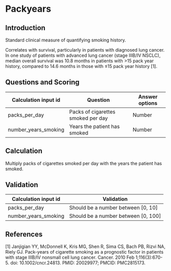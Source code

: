 # Packyears

## Introduction 

Standard clinical measure of quantifying smoking history.

Correlates with survival, particularly in patients with diagnosed lung cancer. In one study of patients with advanced lung cancer (stage IIIB/IV NSCLC), median overall survival was 10.8 months in patients with >15 pack year history, compared to 14.6 months in those with ≤15 pack year history [1].

## Questions and Scoring

| Calculation input id | Question                           | Answer options |
|----------------------|------------------------------------|----------------|
| packs_per_day        | Packs of cigarettes smoked per day | Number         |
| number_years_smoking | Years the patient has smoked       | Number         |

## Calculation

Multiply packs of cigarettes smoked per day with the years the patient has smoked.

## Validation

| Calculation input id | Validation                         |
|----------------------|------------------------------------|
| packs_per_day        | Should be a number between [0, 10] |
| number_years_smoking | Should be a number between [0, 100]|

## References

[1] Janjigian YY, McDonnell K, Kris MG, Shen R, Sima CS, Bach PB, Rizvi NA, Riely GJ. Pack-years of cigarette smoking as a prognostic factor in patients with stage IIIB/IV nonsmall cell lung cancer. Cancer. 2010 Feb 1;116(3):670-5. doi: 10.1002/cncr.24813. PMID: 20029977; PMCID: PMC2815173.
